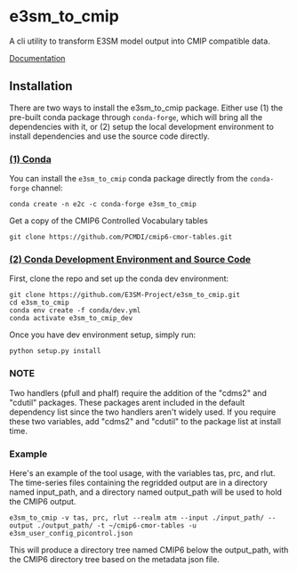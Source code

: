 # e3sm_to_cmip

A cli utility to transform E3SM model output into CMIP compatible data.

[Documentation](https://e3sm-project.github.io/e3sm_to_cmip)


## Installation

There are two ways to install the e3sm_to_cmip package. Either use (1) the pre-built conda package through `conda-forge`, which will bring all the dependencies with it, or (2) setup the local development environment to install dependencies and use the source code directly.

### <ins>(1) Conda</ins>

You can install the `e3sm_to_cmip` conda package directly from the `conda-forge` channel:
```
conda create -n e2c -c conda-forge e3sm_to_cmip
```

Get a copy of the CMIP6 Controlled Vocabulary tables
```
git clone https://github.com/PCMDI/cmip6-cmor-tables.git
```

### <ins>(2) Conda Development Environment and Source Code</ins>

First, clone the repo and set up the conda dev environment:
```
git clone https://github.com/E3SM-Project/e3sm_to_cmip.git
cd e3sm_to_cmip
conda env create -f conda/dev.yml
conda activate e3sm_to_cmip_dev
```

Once you have dev environment setup, simply run:
```
python setup.py install
```

### NOTE

Two handlers (pfull and phalf) require the addition of the "cdms2" and "cdutil" packages. These packages arent included in the default dependency list since the two handlers aren't widely used. If you require these two variables, add "cdms2" and "cdutil" to the package list at install time.



### Example

Here's an example of the tool usage, with the variables tas, prc, and rlut. The time-series files containing the regridded output are in a directory named input_path, and a directory named output_path will be used to hold the CMIP6 output.

```
e3sm_to_cmip -v tas, prc, rlut --realm atm --input ./input_path/ --output ./output_path/ -t ~/cmip6-cmor-tables -u e3sm_user_config_picontrol.json
```

This will produce a directory tree named CMIP6 below the output_path, with the CMIP6 directory tree based on the metadata json file. 
